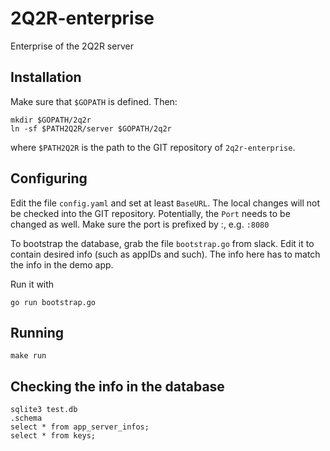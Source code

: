 # 2Q2R-enterprise
Enterprise of the 2Q2R server


## Installation 

Make sure that `$GOPATH` is defined. Then: 
```
mkdir $GOPATH/2q2r
ln -sf $PATH2Q2R/server $GOPATH/2q2r
```
where `$PATH2Q2R` is the path to the GIT repository of `2q2r-enterprise`.

## Configuring

Edit the file `config.yaml` and set at least `BaseURL`. The local changes 
will not be checked into the GIT repository. Potentially, the `Port` needs 
to be changed as well. Make sure the port is prefixed by :, e.g. `:8080`

To bootstrap the database, grab the file `bootstrap.go` from slack. 
Edit it to contain desired info (such as appIDs and such). The info here
 has to match the info in the demo app. 

Run it with
```
go run bootstrap.go
``` 

## Running

```
make run
```

## Checking the info in the database

```
sqlite3 test.db
.schema
select * from app_server_infos;
select * from keys;
```